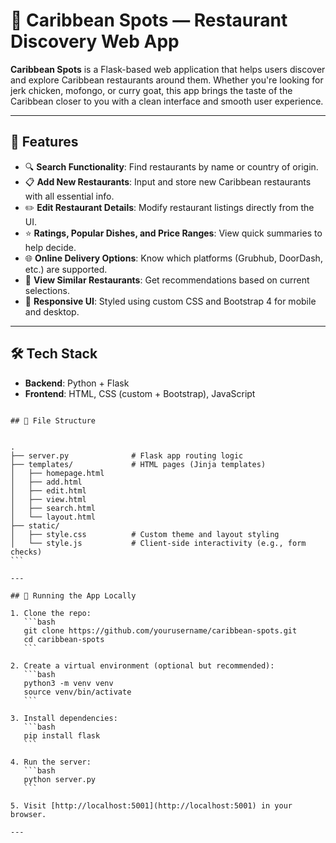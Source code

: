 
# 🌴 Caribbean Spots — Restaurant Discovery Web App

**Caribbean Spots** is a Flask-based web application that helps users discover and explore Caribbean restaurants around them. Whether you're looking for jerk chicken, mofongo, or curry goat, this app brings the taste of the Caribbean closer to you with a clean interface and smooth user experience.

---

## 🚀 Features

- 🔍 **Search Functionality**: Find restaurants by name or country of origin.
- 📋 **Add New Restaurants**: Input and store new Caribbean restaurants with all essential info.
- ✏️ **Edit Restaurant Details**: Modify restaurant listings directly from the UI.
- ⭐ **Ratings, Popular Dishes, and Price Ranges**: View quick summaries to help decide.
- 🌐 **Online Delivery Options**: Know which platforms (Grubhub, DoorDash, etc.) are supported.
- 🧠 **View Similar Restaurants**: Get recommendations based on current selections.
- 🎨 **Responsive UI**: Styled using custom CSS and Bootstrap 4 for mobile and desktop.

---

## 🛠️ Tech Stack

- **Backend**: Python + Flask
- **Frontend**: HTML, CSS (custom + Bootstrap), JavaScript

````

## 📂 File Structure


.
├── server.py              # Flask app routing logic
├── templates/             # HTML pages (Jinja templates)
│   ├── homepage.html
│   ├── add.html
│   ├── edit.html
│   ├── view.html
│   ├── search.html
│   └── layout.html
├── static/
│   ├── style.css          # Custom theme and layout styling
│   └── style.js           # Client-side interactivity (e.g., form checks)
```

---

## 🧪 Running the App Locally

1. Clone the repo:
   ```bash
   git clone https://github.com/yourusername/caribbean-spots.git
   cd caribbean-spots
   ```

2. Create a virtual environment (optional but recommended):
   ```bash
   python3 -m venv venv
   source venv/bin/activate
   ```

3. Install dependencies:
   ```bash
   pip install flask
   ```

4. Run the server:
   ```bash
   python server.py
   ```

5. Visit [http://localhost:5001](http://localhost:5001) in your browser.

---


